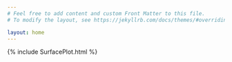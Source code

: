 ```yaml
---
# Feel free to add content and custom Front Matter to this file.
# To modify the layout, see https://jekyllrb.com/docs/themes/#overriding-theme-defaults

layout: home
---
```


{% include SurfacePlot.html %}
<!-- <p align="center">
  <img width="300" height="300" src="images/SceneSetup.jpg">
</p> -->